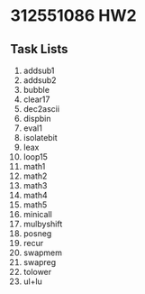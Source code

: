 # 312551086 HW2
## Task Lists
1. addsub1
2. addsub2
3. bubble
4. clear17
5. dec2ascii
6. dispbin
7. eval1
8. isolatebit
9. leax
10. loop15
11. math1
12. math2
13. math3
14. math4
15. math5
16. minicall
17. mulbyshift
18. posneg
19. recur
20. swapmem
21. swapreg
22. tolower
23. ul+lu
